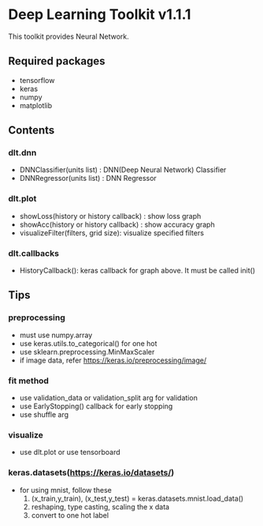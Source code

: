 # Deep Learning Toolkit v1.1.1
This toolkit provides Neural Network.

  
  
  
  
## Required packages
* tensorflow
* keras
* numpy
* matplotlib

## Contents
### dlt.dnn
* DNNClassifier(units list) : DNN(Deep Neural Network) Classifier
* DNNRegressor(units list) : DNN Regressor
### dlt.plot
* showLoss(history or history callback) : show loss graph
* showAcc(history or history callback) : show accuracy graph
* visualizeFilter(filters, grid size): visualize specified filters
### dlt.callbacks
* HistoryCallback(): keras callback for graph above. It must be called init()


## Tips
### preprocessing
* must use numpy.array
* use keras.utils.to_categorical() for one hot
* use sklearn.preprocessing.MinMaxScaler
* if image data, refer https://keras.io/preprocessing/image/
### fit method
* use validation_data or validation_split arg for validation
* use EarlyStopping() callback for early stopping
* use shuffle arg
### visualize
* use dlt.plot or use tensorboard
### keras.datasets(https://keras.io/datasets/)
* for using mnist, follow these  
	1. (x_train,y_train), (x_test,y_test) = keras.datasets.mnist.load_data()
	2. reshaping, type casting, scaling the x data
	3. convert to one hot label
